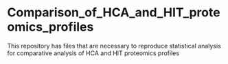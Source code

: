 # Comparison_of_HCA_and_HIT_proteomics_profiles
This repository has files that are necessary to reproduce statistical analysis for comparative analysis of HCA and HIT proteomics profiles
